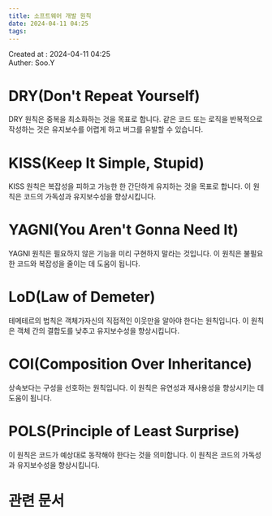 ```yaml
---
title: 소프트웨어 개발 원칙
date: 2024-04-11 04:25
tags:
---
```


Created at : 2024-04-11 04:25  
Auther: Soo.Y  

# DRY(Don't Repeat Yourself)
DRY 원칙은 중복을 최소화하는 것을 목표로 합니다. 같은 코드 또는 로직을 반복적으로 작성하는 것은 유지보수를 어렵게 하고 버그를 유발할 수 있습니다.

# KISS(Keep It Simple, Stupid)
KISS 원칙은 복잡성을 피하고 가능한 한 간단하게 유지하는 것을 목표로 합니다. 이 원칙은 코드의 가독성과 유지보수성을 향상시킵니다.

# YAGNI(You Aren't Gonna Need It)
YAGNI 원칙은 필요하지 않은 기능을 미리 구현하지 말라는 것입니다. 이 원칙은 불필요한 코드와 복잡성을 줄이는 데 도움이 됩니다.

# LoD(Law of Demeter)
테메테르의 법칙은 객체가자신의 직접적인 이웃만을 알아야 한다는 원칙입니다. 이 원칙은 객체 간의 결합도를 낮추고 유지보수성을 향상시킵니다.

# COI(Composition Over Inheritance)
상속보다는 구성을 선호하는 원칙입니다. 이 원칙은 유연성과 재사용성을 향상시키는 데 도움이 됩니다.

# POLS(Principle of Least Surprise)
이 원칙은 코드가 예상대로 동작해야 한다는 것을 의미합니다. 이 원칙은 코드의 가독성과 유지보수성을 향상시킵니다.




# 관련 문서


